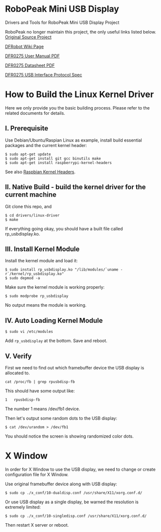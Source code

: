 RoboPeak Mini USB Display
====================================

Drivers and Tools for RoboPeak Mini USB Display Project

RoboPeak no longer maintain this project, the only useful links listed below.
[Original Source Project](https://github.com/robopeak/rpusbdisp)

[DFRobot Wiki Page](https://wiki.dfrobot.com/USB_display_module_SKU_DFR0275)

[DFR0275 User Manual PDF](http://www.robopeak.com/data/doc/rpusbdisp/RPUD02-rpusbdisp_usermanual-enUS.1.1.pdf)

[DFR0275 Datasheet PDF](http://www.robopeak.com/data/doc/rpusbdisp/RPUD01-rpusbdisp_datasheet-enUS.1.2.pdf)

[DFR0275 USB Interface Protocol Spec](http://www.robopeak.com/data/doc/rpusbdisp/RPUD03-rpusbdisp_interface_protocol-enUS.1.0.pdf)



How to Build the Linux Kernel Driver
====================================
Here we only provide you the basic building process. Please refer to the related documents for details.


I. Prerequisite
-----------------
Use Debian/Ubuntu/Raspian Linux as example, install build essential packages and the current kernel header:

```shell
$ sudo apt-get update
$ sudo apt-get install git gcc binutils make
$ sudo apt-get install raspberrypi-kernel-headers
```
See also [Raspbian Kernel Headers](https://www.raspberrypi.org/documentation/linux/kernel/headers.md).

II. Native Build - build the kernel driver for the current machine
-----------------------------------------------------------------
Git clone this repo, and
```shell
$ cd drivers/linux-driver
$ make
```
If everything going okay, you should have a built file called rp_usbdisplay.ko.

III. Install Kernel Module
--------------------------
Install the kernel module and load it:
```shell
$ sudo install rp_usbdisplay.ko "/lib/modules/`uname -r`/kernel/rp_usbdisplay.ko"
$ sudo depmod -a
```

Make sure the kernel module is working properly:
```shell
$ sudo modprobe rp_usbdisplay
```
No output means the module is working.

IV. Auto Loading Kernel Module
------------------------------
```shell
$ sudo vi /etc/modules
```
Add `rp_usbdisplay` at the bottom. Save and reboot. 

V. Verify
---------
First we need to find out which framebuffer device the USB display is allocated to.
```shell
cat /proc/fb | grep rpusbdisp-fb
```

This should have some output like:
```
1	rpusbdisp-fb
```
The number 1 means /dev/fb1 device.

Then let's output some random dots to the USB display:
```shell
$ cat /dev/urandom > /dev/fb1
```
You should notice the screen is showing randomized color dots.


X Window
========
In order for X Window to use the USB display, we need to change or create configuration file for X Window.

Use original framebuffer device along with USB display:
```shell
$ sudo cp ./x_conf/10-dualdisp.conf /usr/share/X11/xorg.conf.d/
```

Or use USB display as a single display, be warned the resolution is extremely limited:
```shell
$ sudo cp ./x_conf/10-singledisp.conf /usr/share/X11/xorg.conf.d/
```

Then restart X server or reboot.

